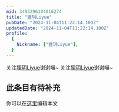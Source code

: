 ```yaml
---
mid: 3493296104016274
title: "狸玥Liyue"
pubDate: "2024-11-04T11:22:14.100Z"
updatedDate: "2024-11-04T11:22:14.100Z"
profile:
  {
    Nickname: ["狸玥Liyue"],
  }
---
```


关注[狸玥Liyue](https://space.bilibili.com/3493296104016274)谢谢喵~ 关注[狸玥Liyue](https://space.bilibili.com/3493296104016274)谢谢喵~

## 此条目有待补充
你可以在[这里](https://github.com/Yuhanawa/VTuber.ICU-Content/edit/master/v/狸玥Liyue/index.md)编辑本文

